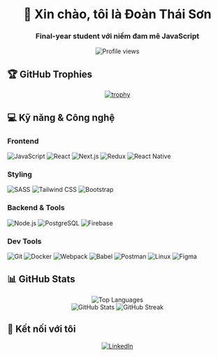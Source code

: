 # <div align="center">👋 Xin chào, tôi là Đoàn Thái Sơn</div>
<div align="center"><h3>Final-year student với niềm đam mê JavaScript</h3></div>

<div align="center">
  
  ![Profile views](https://komarev.com/ghpvc/?username=bisoo12300&label=Profile%20views&color=0e75b6&style=flat)
  
</div>

## 🏆 GitHub Trophies
<div align="center">
  
  [![trophy](https://github-profile-trophy.vercel.app/?username=bisoo12300&theme=onedark&row=1&column=6)](https://github.com/ryo-ma/github-profile-trophy)
  
</div>

## 💻 Kỹ năng & Công nghệ

### Frontend
![JavaScript](https://img.shields.io/badge/JavaScript-F7DF1E?style=for-the-badge&logo=javascript&logoColor=black)
![React](https://img.shields.io/badge/React-20232A?style=for-the-badge&logo=react&logoColor=61DAFB)
![Next.js](https://img.shields.io/badge/Next.js-000000?style=for-the-badge&logo=next.js&logoColor=white)
![Redux](https://img.shields.io/badge/Redux-593D88?style=for-the-badge&logo=redux&logoColor=white)
![React Native](https://img.shields.io/badge/React_Native-20232A?style=for-the-badge&logo=react&logoColor=61DAFB)

### Styling
![SASS](https://img.shields.io/badge/Sass-CC6699?style=for-the-badge&logo=sass&logoColor=white)
![Tailwind CSS](https://img.shields.io/badge/Tailwind_CSS-38B2AC?style=for-the-badge&logo=tailwind-css&logoColor=white)
![Bootstrap](https://img.shields.io/badge/Bootstrap-563D7C?style=for-the-badge&logo=bootstrap&logoColor=white)

### Backend & Tools
![Node.js](https://img.shields.io/badge/Node.js-339933?style=for-the-badge&logo=nodedotjs&logoColor=white)
![PostgreSQL](https://img.shields.io/badge/PostgreSQL-316192?style=for-the-badge&logo=postgresql&logoColor=white)
![Firebase](https://img.shields.io/badge/Firebase-FFCA28?style=for-the-badge&logo=firebase&logoColor=black)

### Dev Tools
![Git](https://img.shields.io/badge/Git-F05032?style=for-the-badge&logo=git&logoColor=white)
![Docker](https://img.shields.io/badge/Docker-2CA5E0?style=for-the-badge&logo=docker&logoColor=white)
![Webpack](https://img.shields.io/badge/Webpack-8DD6F9?style=for-the-badge&logo=Webpack&logoColor=white)
![Babel](https://img.shields.io/badge/Babel-F9DC3E?style=for-the-badge&logo=babel&logoColor=black)
![Postman](https://img.shields.io/badge/Postman-FF6C37?style=for-the-badge&logo=Postman&logoColor=white)
![Linux](https://img.shields.io/badge/Linux-FCC624?style=for-the-badge&logo=linux&logoColor=black)
![Figma](https://img.shields.io/badge/Figma-F24E1E?style=for-the-badge&logo=figma&logoColor=white)

## 📊 GitHub Stats

<div align="center">
  <img src="https://github-readme-stats.vercel.app/api/top-langs/?username=bisoo12300&theme=radical&hide_border=true&include_all_commits=true&count_private=false&layout=compact" alt="Top Languages" />
</div>

<div align="center">
  <img src="https://github-readme-stats.vercel.app/api?username=bisoo12300&theme=radical&hide_border=true&include_all_commits=true&count_private=false" alt="GitHub Stats" />
  <img src="https://github-readme-streak-stats.herokuapp.com/?user=bisoo12300&theme=radical&hide_border=true" alt="GitHub Streak" />
</div>

## 🔗 Kết nối với tôi
<div align="center">
  <a href="https://linkedin.com/in/doanthaison" target="_blank">
    <img src="https://img.shields.io/badge/LinkedIn-0077B5?style=for-the-badge&logo=linkedin&logoColor=white" alt="LinkedIn" />
  </a>
  <!-- Có thể thêm các nền tảng khác ở đây -->
</div>
